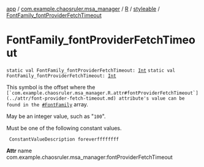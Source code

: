[app](../../../index.md) / [com.example.chaosruler.msa_manager](../../index.md) / [R](../index.md) / [styleable](index.md) / [FontFamily_fontProviderFetchTimeout](.)

# FontFamily_fontProviderFetchTimeout

`static val FontFamily_fontProviderFetchTimeout: `[`Int`](https://kotlinlang.org/api/latest/jvm/stdlib/kotlin/-int/index.html)
`static val FontFamily_fontProviderFetchTimeout: `[`Int`](https://kotlinlang.org/api/latest/jvm/stdlib/kotlin/-int/index.html)

This symbol is the offset where the ``[`com.example.chaosruler.msa_manager.R.attr#fontProviderFetchTimeout`](../attr/font-provider-fetch-timeout.md) attribute's value can be found in the ``[`#FontFamily`](-font-family.md) array.

May be an integer value, such as "`100`".

Must be one of the following constant values.

     ConstantValueDescription foreverffffffff

**Attr**
name com.example.chaosruler.msa_manager:fontProviderFetchTimeout


